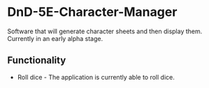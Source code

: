 # DnD-5E-Character-Manager
Software that will generate character sheets and then display them. Currently in an early alpha stage.

## Functionality
* Roll dice - The application is currently able to roll dice.
